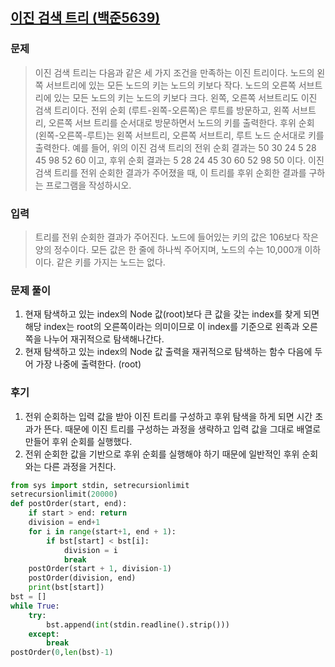 ## [이진 검색 트리 (백준5639)](https://www.acmicpc.net/problem/5639)

### 문제
> 이진 검색 트리는 다음과 같은 세 가지 조건을 만족하는 이진 트리이다.
노드의 왼쪽 서브트리에 있는 모든 노드의 키는 노드의 키보다 작다.
노드의 오른쪽 서브트리에 있는 모든 노드의 키는 노드의 키보다 크다.
왼쪽, 오른쪽 서브트리도 이진 검색 트리이다.
전위 순회 (루트-왼쪽-오른쪽)은 루트를 방문하고, 왼쪽 서브트리, 오른쪽 서브 트리를 순서대로 방문하면서 노드의 키를 출력한다. 후위 순회 (왼쪽-오른쪽-루트)는 왼쪽 서브트리, 오른쪽 서브트리, 루트 노드 순서대로 키를 출력한다. 예를 들어, 위의 이진 검색 트리의 전위 순회 결과는 50 30 24 5 28 45 98 52 60 이고, 후위 순회 결과는 5 28 24 45 30 60 52 98 50 이다.
이진 검색 트리를 전위 순회한 결과가 주어졌을 때, 이 트리를 후위 순회한 결과를 구하는 프로그램을 작성하시오.

### 입력
> 트리를 전위 순회한 결과가 주어진다. 노드에 들어있는 키의 값은 106보다 작은 양의 정수이다. 모든 값은 한 줄에 하나씩 주어지며, 노드의 수는 10,000개 이하이다. 같은 키를 가지는 노드는 없다.

### 문제 풀이
1. 현재 탐색하고 있는 index의 Node 값(root)보다 큰 값을 갖는 index를 찾게 되면 해당 index는 root의 오른쪽이라는 의미이므로 이 index를 기준으로 왼족과 오른쪽을 나누어 재귀적으로 탐색해나간다.
2. 현재 탐색하고 있는 index의 Node 값 출력을 재귀적으로 탐색하는 함수 다음에 두어 가장 나중에 출력한다. (root)

### 후기
1. 전위 순회하는 입력 값을 받아 이진 트리를 구성하고 후위 탐색을 하게 되면 시간 초과가 뜬다. 때문에 이진 트리를 구성하는 과정을 생략하고 입력 값을 그대로 배열로 만들어 후위 순회를 실행했다.
2. 전위 순회한 값을 기반으로 후위 순회를 실행해야 하기 때문에 일반적인 후위 순회와는 다른 과정을 거친다. 

```python
from sys import stdin, setrecursionlimit
setrecursionlimit(20000)
def postOrder(start, end):
    if start > end: return
    division = end+1
    for i in range(start+1, end + 1):
        if bst[start] < bst[i]:
            division = i
            break
    postOrder(start + 1, division-1)
    postOrder(division, end)
    print(bst[start])
bst = []
while True:
    try:
        bst.append(int(stdin.readline().strip()))
    except:
        break
postOrder(0,len(bst)-1)
```